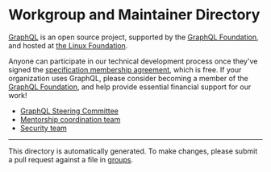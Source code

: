 
# Workgroup and Maintainer Directory

[GraphQL](https://graphql.org) is an open source project, supported by the [GraphQL
Foundation](https://foundation.graphql.org), and hosted at [the Linux
Foundation](https://linuxfoundation.org).

Anyone can participate in our technical development process once they've signed the [specification
membership agreement](https://foundation.graphql.org/join), which is free. If your organization uses
GraphQL, please consider becoming a member of the [GraphQL
Foundation](https://foundation.graphql.org/join), and help provide essential financial support for
our work!

* [GraphQL Steering Committee](tsc-private.md)
* [Mentorship coordination team](mentorship.md)
* [Security team](security.md)


---

This directory is automatically generated.  To make changes, please submit a
pull request against a file in [groups](/groups).

<!-- Last generated: 2021-09-03 at 22:32:07  -->

